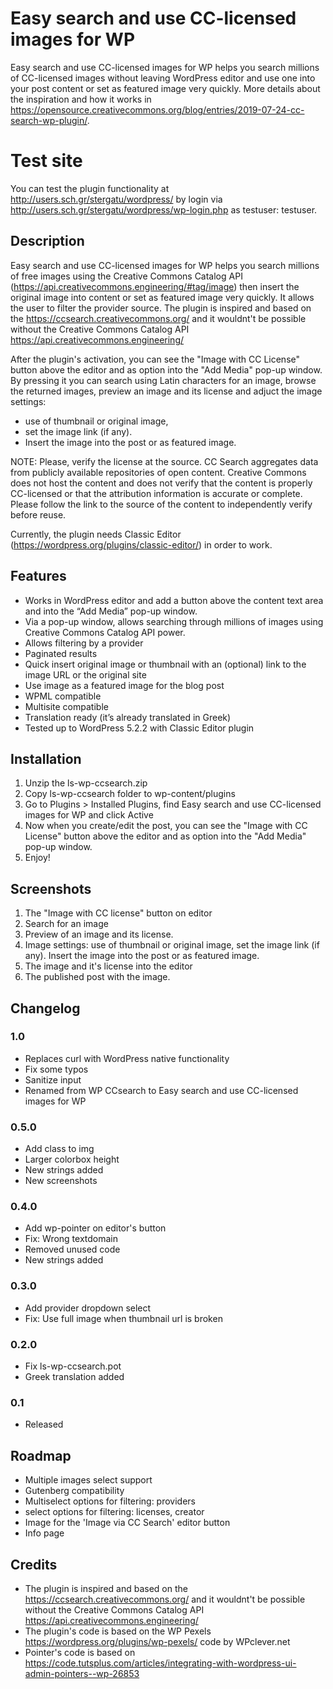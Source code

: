 # Easy search and use CC-licensed images for WP 

Easy search and use CC-licensed images for WP helps you search millions of CC-licensed images without leaving WordPress editor and use one into your post content or set as featured image very quickly. More details about the inspiration and how it works in https://opensource.creativecommons.org/blog/entries/2019-07-24-cc-search-wp-plugin/.

# Test site
You can test the plugin functionality at http://users.sch.gr/stergatu/wordpress/ by login via http://users.sch.gr/stergatu/wordpress/wp-login.php as testuser: testuser.


## Description

Easy search and use CC-licensed images for WP helps you search millions of free images using the Creative Commons Catalog API (https://api.creativecommons.engineering/#tag/image) then insert the original image into content or set as featured image very quickly.
It allows the user to filter the provider source.
The plugin is inspired and based on the https://ccsearch.creativecommons.org/ and it wouldnt't be possible without the Creative Commons Catalog API https://api.creativecommons.engineering/

After the plugin's activation, you can see the "Image with CC License"  button above the editor and as option into the "Add Media" pop-up window. 
By pressing it  you can search using Latin characters for an image, browse the returned images, preview an image and its license and adjuct the image settings: 
 - use of thumbnail or original image,
 - set the image link (if any). 
 - Insert the image into the post or as featured image.


NOTE: Please, verify the license at the source. CC Search aggregates data from publicly available repositories of open content. 
Creative Commons does not host the content and does not verify that the content is properly CC-licensed or that the attribution information is accurate or complete. 
Please follow the link to the source of the content to independently verify before reuse.

Currently, the plugin needs Classic Editor (https://wordpress.org/plugins/classic-editor/) in order to work.


## Features

- Works in WordPress editor and add a button above the content text area and into the “Add Media” pop-up window.
- Via a pop-up window, allows searching through millions of images using Creative Commons Catalog API power.
- Allows filtering by a provider
- Paginated results
- Quick insert original image or thumbnail with an (optional) link to the image URL or the original site
- Use image as a featured image for the blog post
- WPML compatible
- Multisite compatible
- Translation ready (it’s already translated in Greek)
- Tested up to WordPress 5.2.2 with Classic Editor plugin


## Installation

1. Unzip the ls-wp-ccsearch.zip
2. Copy ls-wp-ccsearch folder to wp-content/plugins
3. Go to Plugins > Installed Plugins, find Easy search and use CC-licensed images for WP and click Active
4. Now when you create/edit the post, you can see the "Image with CC License"  button above the editor and as option into the "Add Media" pop-up window. 
5. Enjoy!

## Screenshots
1. The "Image with CC license" button on editor
2. Search for an image 
3. Preview of an image and its license.
4. Image settings: use of thumbnail or original image, set the image link (if any). Insert the image into the post or as featured image.
5. The image and it's license into the editor
6. The published post with the image.


## Changelog

### 1.0 
* Replaces curl with WordPress native functionality
* Fix some typos
* Sanitize input
* Renamed from WP CCsearch to Easy search and use CC-licensed images for WP

### 0.5.0
* Add class to img
* Larger colorbox height
* New strings added
* New screenshots

### 0.4.0 
* Add wp-pointer on editor's button
* Fix: Wrong textdomain
* Removed unused code
* New strings added

### 0.3.0 
* Add provider dropdown select
* Fix: Use full image when thumbnail url is broken 


### 0.2.0 
* Fix ls-wp-ccsearch.pot
* Greek translation added

### 0.1 
* Released

## Roadmap
- Multiple images select support
- Gutenberg compatibility
- Multiselect options for filtering: providers
- select options for filtering: licenses, creator
- Image for the 'Image via CC Search' editor button
- Info page

## Credits 
- The plugin is inspired and based on the https://ccsearch.creativecommons.org/ and it wouldnt't be possible without the Creative Commons Catalog API https://api.creativecommons.engineering/
- The plugin's code is based on the WP Pexels https://wordpress.org/plugins/wp-pexels/  code by WPclever.net
- Pointer's code is based on https://code.tutsplus.com/articles/integrating-with-wordpress-ui-admin-pointers--wp-26853
